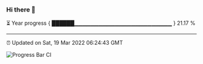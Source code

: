 ### Hi there 👋

⏳ Year progress { ██████▁▁▁▁▁▁▁▁▁▁▁▁▁▁▁▁▁▁▁▁▁▁▁▁ } 21.17 %

---

⏰ Updated on Sat, 19 Mar 2022 06:24:43 GMT

![Progress Bar CI](https://github.com/ZhaoGui/ZhaoGui/workflows/Progress%20Bar%20CI/badge.svg)
